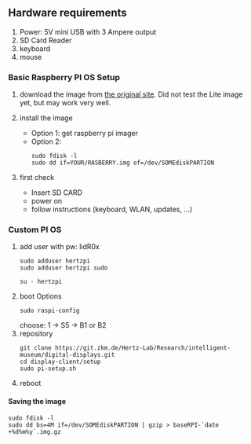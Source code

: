 ## Hardware requirements
1. Power: 5V mini USB with 3 Ampere output
2. SD Card Reader
3. keyboard
4. mouse

### Basic Raspberry PI OS Setup

1. download the image from [the original site](https://www.raspberrypi.org/software/operating-systems/#raspberry-pi-os-32-bit). Did not test the Lite image yet, but may work very well.

2. install the image
      - Option 1: get raspberry pi imager
      - Option 2: 
        ```shell
        sudo fdisk -l
        sudo dd if=YOUR/RASBERRY.img of=/dev/SOMEdiskPARTION
        ```

3. first check
      - Insert SD CARD
      - power on
      - follow instructions (keyboard, WLAN, updates, ...)

### Custom PI OS

1. add user with pw: lidR0x
      ```shell
      sudo adduser hertzpi
      sudo adduser hertzpi sudo
      ```
      ```shell
      su - hertzpi
      ```
2. boot Options
      ```shell
      sudo raspi-config 
      ```
      choose: 1 -> S5 -> B1 or B2
3. repository
      ```shell
      git clone https://git.zkm.de/Hertz-Lab/Research/intelligent-museum/digital-displays.git
      cd display-client/setup
      sudo pi-setup.sh
      ```
4. reboot


#### Saving the image
```shell
sudo fdisk -l
sudo dd bs=4M if=/dev/SOMEdiskPARTION | gzip > baseRPI-`date +%d%m%y`.img.gz
```